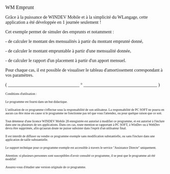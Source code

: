   
<span style="font-family:Arial sans-serif;font-size:16px;">WM Emprunt</span>

  
<span style="font-family:Arial sans-serif;font-size:14px;">Grâce à la puissance de WINDEV Mobile et à la simplicité du WLangage, cette application a été développée en 1 journée seulement !</span>

<span style="font-family:Arial sans-serif;font-size:14px;">Cet exemple permet de simuler des emprunts et notamment :</span>

<span style="font-family:Arial sans-serif;font-size:14px;">- de calculer le montant des mensualités à partir du montant emprunté donné,</span>

<span style="font-family:Arial sans-serif;font-size:14px;">- de calculer le montant empruntable à partir d'une mensualité donnée,</span>

<span style="font-family:Arial sans-serif;font-size:14px;">- de calculer le rapport d'un placement à partir d'un apport mensuel.</span>

<span style="font-family:Arial sans-serif;font-size:14px;">Pour chaque cas, il est possible de visualiser le tableau d'amortissement correspondant à vos paramètres. </span>

  
  
<span style="font-family:Arial sans-serif;font-size:14px;">( \_\_\_\_\_\_\_\_\_\_\_\_\_\_\_\_\_\_\_\_\_\_\_\_\_\_\_\_\_\_\_\_ ° \_\_\_\_\_\_\_\_\_\_\_\_\_\_\_\_\_\_\_\_\_\_\_\_\_\_\_\_\_\_\_\_\_ )</span>

  
<span style="font-family:Arial sans-serif;font-size:10px;">Conditions d'utilisation :</span>

<span style="font-family:Arial sans-serif;font-size:10px;">Le programme est fourni dans un but didactique.</span>

<span style="font-family:Arial sans-serif;font-size:10px;">L'utilisation de ce programme s'effectue sous la responsabilité de son utilisateur. La responsabilité de PC SOFT ne pourra en aucun cas être mise en cause si le programme ne fonctionne pas tel que vous l'attendez, ou pour quelque raison que ce soit. </span>

<span style="font-family:Arial sans-serif;font-size:10px;">Tout détenteur d'une licence WINDEV Mobile 28 enregistrée est autorisé à modifier ce programme, et est autorisé à l'inclure dans une ou plusieurs de ses applications. Dans ces cas, toute mention se rapportant à PC SOFT, à WinDev ou à WebDev devra être supprimée, afin qu'aucun doute ne puisse subsister dans l'esprit d'un utilisateur final.</span>

<span style="font-family:Arial sans-serif;font-size:10px;">Il est interdit de diffuser ou vendre ce programme exemple sans modification substantielle, ou sans l'inclure dans une application de taille substantielle.</span>

<span style="font-family:Arial sans-serif;font-size:10px;">Le support technique pour ce programme exemple est accessible à travers le service "Assistance Directe" uniquement.</span>

<span style="font-family:Arial sans-serif;font-size:10px;">Attention: si plusieurs personnes sont susceptibles d'avoir consulté ce programme, il se peut que le programme ait été modifié! </span>

<span style="font-family:Arial sans-serif;font-size:10px;">Assurez-vous d'étudier une version originale de ce programme.</span>

  
  